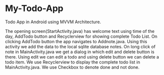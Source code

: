 # My-Todo-App
Todo App in Android using MVVM Architecture.


The opening screen(StartActivity.java) has welcome text using time of the day, AddTodo button and Recyclerview for showing complete Todo List.
On clicking AddTodo button the app navigates to Addnote.java. Using this activity we add the data to the local sqlite database notes.
On long click of note in MainActivity.java we get a dialog in which edit and delete button is there. Using edit we can edit a todo and using delete button we can delete a todo item.
We use Recyclerview to display the complete todo list in MainActivity.java.
We use Checkbox to denote done and not done.

